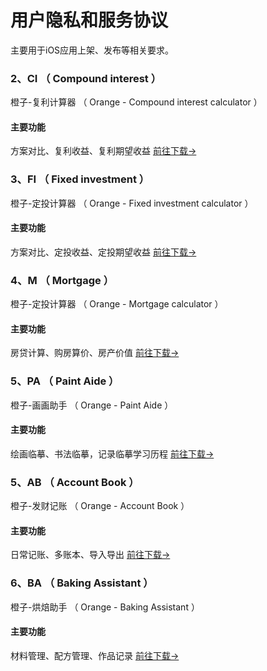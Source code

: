 # 用户隐私和服务协议
主要用于iOS应用上架、发布等相关要求。
### 2、CI （ Compound interest ）
橙子-复利计算器 （ Orange - Compound interest calculator ）
#### 主要功能
方案对比、复利收益、复利期望收益
[前往下载->](https://apps.apple.com/app/id1615745833)
### 3、FI （ Fixed investment ）
橙子-定投计算器 （ Orange - Fixed investment calculator ）
#### 主要功能
方案对比、定投收益、定投期望收益
[前往下载->](https://apps.apple.com/app/id1617445993)
### 4、M （ Mortgage ）
橙子-定投计算器 （ Orange - Mortgage calculator ）
#### 主要功能
房贷计算、购房算价、房产价值
[前往下载->](https://apps.apple.com/app/id1624218771)
### 5、PA （ Paint Aide ）
橙子-画画助手 （ Orange - Paint Aide ）
#### 主要功能
绘画临摹、书法临摹，记录临摹学习历程
[前往下载->](https://apps.apple.com/app/id1643542151)
### 5、AB （ Account Book ）
橙子-发财记账 （ Orange - Account Book ）
#### 主要功能
日常记账、多账本、导入导出
[前往下载->](https://apps.apple.com/app/id1663723658)
### 6、BA （ Baking Assistant ）
橙子-烘焙助手 （ Orange - Baking Assistant ）
#### 主要功能
材料管理、配方管理、作品记录
[前往下载->](https://apps.apple.com/app/id6451264245)
